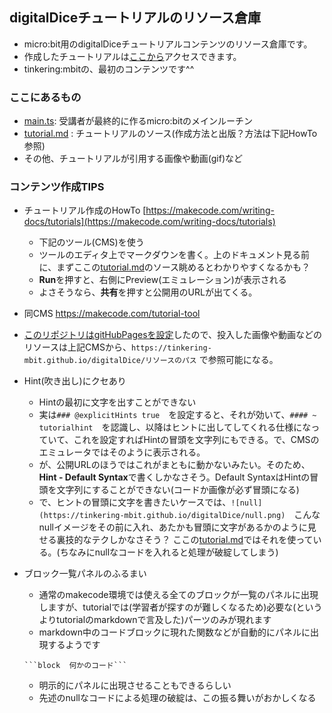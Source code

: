 ## digitalDiceチュートリアルのリソース倉庫

* micro:bit用のdigitalDiceチュートリアルコンテンツのリソース倉庫です。
* 作成したチュートリアルは[ここから](https://makecode.microbit.org/#tutorial:57120-89742-08917-48452)アクセスできます。
* tinkering:mbitの、最初のコンテンツです^^

### ここにあるもの
* [main.ts](main.ts): 受講者が最終的に作るmicro:bitのメインルーチン
* [tutorial.md](tutorial.md) : チュートリアルのソース(作成方法と出版？方法は下記HowTo参照)
* その他、チュートリアルが引用する画像や動画(gif)など

### コンテンツ作成TIPS
* チュートリアル作成のHowTo [https://makecode.com/writing-docs/tutorials](https://makecode.com/writing-docs/tutorials)
  * 下記のツール(CMS)を使う
  * ツールのエディタ上でマークダウンを書く。上のドキュメント見る前に、まずここの[tutorial.md](tutorial.md)のソース眺めるとわかりやすくなるかも？
  * **Run**を押すと、右側にPreview(エミュレーション)が表示される
  * よさそうなら、**共有**を押すと公開用のURLが出てくる。
* 同CMS https://makecode.com/tutorial-tool
* [このリポジトリはgitHubPagesを設定](https://tinkering-mbit.github.io/digitalDice/)したので、投入した画像や動画などのリソースは上記CMSから、```https://tinkering-mbit.github.io/digitalDice/リソースのパス``` で参照可能になる。

* Hint(吹き出し)にクセあり
  * Hintの最初に文字を出すことができない
  * 実は```### @explicitHints true```　を設定すると、それが効いて、```#### ~ tutorialhint```　を認識し、以降はヒントに出してしてくれる仕様になっていて、これを設定すればHintの冒頭を文字列にもできる。で、CMSのエミュレータではそのように表示される。
  * が、公開URLのほうではこれがまともに動かないみたい。そのため、**Hint - Default Syntax**で書くしかなさそう。Default SyntaxはHintの冒頭を文字列にすることができない(コードか画像が必ず冒頭になる)
  * で、ヒントの冒頭に文字を書きたいケースでは、```![null](https://tinkering-mbit.github.io/digitalDice/null.png)```　こんなnullイメージをその前に入れ、あたかも冒頭に文字があるかのように見せる裏技的なテクしかなさそう？ ここの[tutorial.md](tutorial.md)ではそれを使っている。(ちなみにnullなコードを入れると処理が破綻してしまう)

* ブロック一覧パネルのふるまい
  * 通常のmakecode環境では使える全てのブロックが一覧のパネルに出現しますが、tutorialでは(学習者が探すのが難しくなるため)必要な(というよりtutorialのmarkdownで言及した)パーツのみが現れます
  * markdown中のコードブロックに現れた関数などが自動的にパネルに出現するようです
  ```
  ```block  何かのコード```
  ```    
  * 明示的にパネルに出現させることもできるらしい
  * 先述のnullなコードによる処理の破綻は、この振る舞いがおかしくなる
